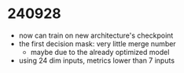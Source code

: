 # 240928
- now can train on new architecture's checkpoint
- the first decision mask: very little merge number
    - maybe due to the already optimized model
- using 24 dim inputs, metrics lower than 7 inputs